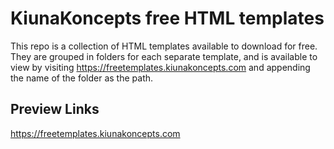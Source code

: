 # KiunaKoncepts free HTML templates

This repo is a collection of HTML templates available to download for free. They are grouped in folders for each separate template, and is available to view by visiting https://freetemplates.kiunakoncepts.com and appending the name of the folder as the path.

## Preview Links

https://freetemplates.kiunakoncepts.com
